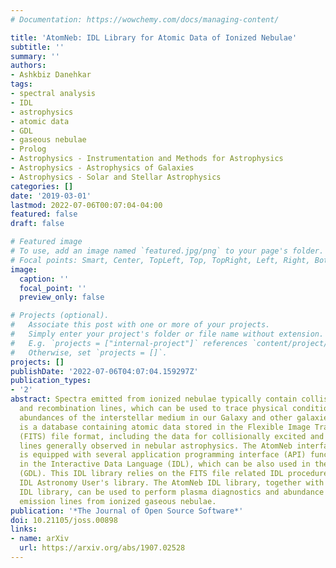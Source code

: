 ```yaml
---
# Documentation: https://wowchemy.com/docs/managing-content/

title: 'AtomNeb: IDL Library for Atomic Data of Ionized Nebulae'
subtitle: ''
summary: ''
authors:
- Ashkbiz Danehkar
tags:
- spectral analysis
- IDL
- astrophysics
- atomic data
- GDL
- gaseous nebulae
- Prolog
- Astrophysics - Instrumentation and Methods for Astrophysics
- Astrophysics - Astrophysics of Galaxies
- Astrophysics - Solar and Stellar Astrophysics
categories: []
date: '2019-03-01'
lastmod: 2022-07-06T00:07:04-04:00
featured: false
draft: false

# Featured image
# To use, add an image named `featured.jpg/png` to your page's folder.
# Focal points: Smart, Center, TopLeft, Top, TopRight, Left, Right, BottomLeft, Bottom, BottomRight.
image:
  caption: ''
  focal_point: ''
  preview_only: false

# Projects (optional).
#   Associate this post with one or more of your projects.
#   Simply enter your project's folder or file name without extension.
#   E.g. `projects = ["internal-project"]` references `content/project/deep-learning/index.md`.
#   Otherwise, set `projects = []`.
projects: []
publishDate: '2022-07-06T04:07:04.159297Z'
publication_types:
- '2'
abstract: Spectra emitted from ionized nebulae typically contain collisionally excited
  and recombination lines, which can be used to trace physical conditions and chemical
  abundances of the interstellar medium in our Galaxy and other galaxies. ``AtomNeb''
  is a database containing atomic data stored in the Flexible Image Transport System
  (FITS) file format, including the data for collisionally excited and recombination
  lines generally observed in nebular astrophysics. The AtomNeb interface library
  is equipped with several application programming interface (API) functions developed
  in the Interactive Data Language (IDL), which can be also used in the GNU Data Language
  (GDL). This IDL library relies on the FITS file related IDL procedures from the
  IDL Astronomy User's library. The AtomNeb IDL library, together with the ``proEQUIB''
  IDL library, can be used to perform plasma diagnostics and abundance analysis of
  emission lines from ionized gaseous nebulae.
publication: '*The Journal of Open Source Software*'
doi: 10.21105/joss.00898
links:
- name: arXiv
  url: https://arxiv.org/abs/1907.02528
---
```


